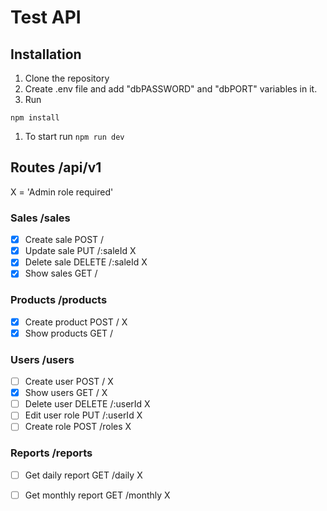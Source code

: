 # Test API

## Installation
1. Clone the repository
1. Create .env file and add "dbPASSWORD" and "dbPORT" variables in it.
1. Run 
```
npm install
```
1. To start run `npm run dev`

## Routes /api/v1

X = 'Admin role required'

### Sales /sales
* [X] Create sale POST /
* [X] Update sale PUT /:saleId X
* [X] Delete sale DELETE /:saleId X
* [X] Show sales GET /

### Products /products
* [X] Create product POST / X
* [X] Show products GET /

### Users /users
* [ ] Create user POST / X
* [X] Show users  GET / X
* [ ] Delete user  DELETE /:userId X
* [ ] Edit user role PUT /:userId X
* [ ] Create role POST /roles X

### Reports /reports
* [ ] Get daily report GET /daily X
* [ ] Get monthly report GET /monthly X

